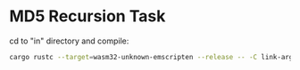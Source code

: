 # MD5 Recursion Task

cd to "in" directory and compile:
```bash
cargo rustc --target=wasm32-unknown-emscripten --release -- -C link-args="-s BINARYEN_ASYNC_COMPILATION=0" --verbose && cp ../target/wasm32-unknown-emscripten/release/prime* ./
```
